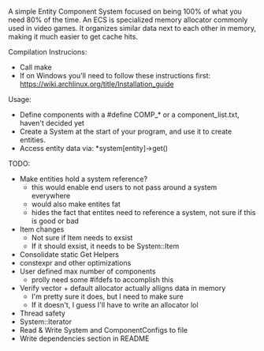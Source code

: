 A simple Entity Component System focused on being 100% of what you need 80% of the time. An ECS is specialized memory allocator commonly used in video games. It organizes similar data next to each other in memory, making it much easier to get cache hits.

Compilation Instrucions:
* Call make
* If on Windows you'll need to follow these instructions first: https://wiki.archlinux.org/title/Installation_guide

Usage:
* Define components with a #define COMP_* or a component_list.txt, haven't decided yet
* Create a System at the start of your program, and use it to create entities.
* Access entity data via: *system[entity]->get<Position>()

TODO:
* Make entities hold a system reference?
	* this would enable end users to not pass around a system everywhere
	* would also make entites fat
	* hides the fact that entites need to reference a system, not sure if this is good or bad
* Item changes
	* Not sure if Item needs to exsist
	* If it should exsist, it needs to be System::Item
* Consolidate static Get Helpers
* constexpr and other optimizations
* User defined max number of components
	* prolly need some #ifdefs to accomplish this
* Verify vector + default allocator actually alligns data in memory
	* I'm pretty sure it does, but I need to make sure
	* If it doesn't, I guess I'll have to write an allocator lol
* Thread safety
* System::Iterator
* Read & Write System and ComponentConfigs to file
* Write dependencies section in README
